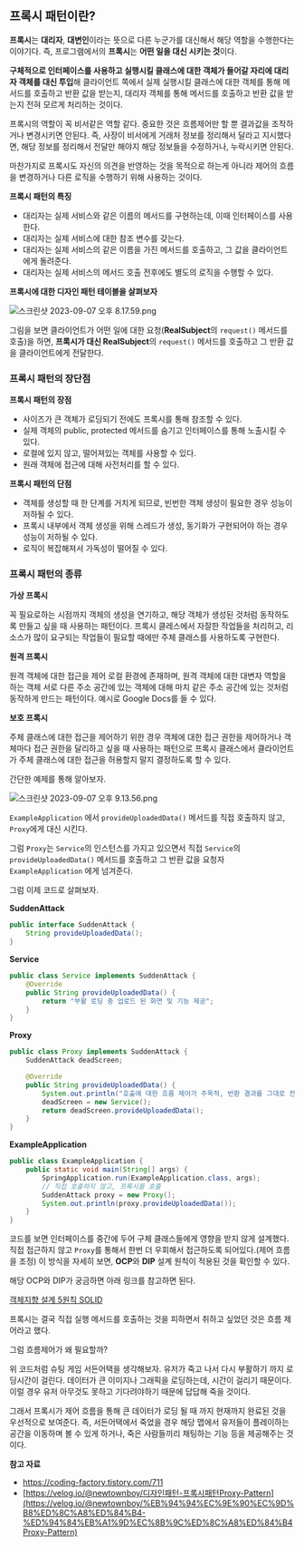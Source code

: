 
## 프록시 패턴이란?

**프록시**는 **대리자**, **대변인**이라는 뜻으로 다른 누군가를 대신해서 해당 역할을 수행한다는 이야기다. 즉, 프로그램에서의 **프록시**는 **어떤 일을 대신 시키는 것**이다.

**구체적으로 인터페이스를 사용하고 실행시킬 클래스에 대한 객체가 들어갈 자리에 대리자 객체를 대신 투입**해 클라이언트 쪽에서 실제 실행시킬 클래스에 대한 객체를 통해 메서드를 호출하고 반환 값을 받는지, 대리자 객체를 통해 메서드를 호출하고 반환 값을 받는지 전혀 모르게 처리하는 것이다.

프록시의 역할이 꼭 비서같은 역할 같다. 중요한 것은 흐름제어만 할 뿐 결과값을 조작하거나 변경시키면 안된다. 즉, 사장이 비서에게 거래처 정보를 정리해서 달라고 지시했다면, 해당 정보를 정리해서 전달만 해야지 해당 정보들을 수정하거나, 누락시키면 안된다.

마찬가지로 프록시도 자신의 의견을 반영하는 것을 목적으로 하는게 아니라 제어의 흐름을 변경하거나 다른 로직을 수행하기 위해 사용하는 것이다.

**프록시 패턴의 특징**

- 대리자는 실제 서비스와 같은 이름의 메서드를 구현하는데, 이때 인터페이스를 사용한다.
- 대리자는 실제 서비스에 대한 참조 변수를 갖는다.
- 대리자는 실제 서비스의 같은 이름을 가진 메서드를 호출하고, 그 값을 클라이언트에게 돌려준다.
- 대리자는 실제 서비스의 메서드 호출 전후에도 별도의 로직을 수행할 수 있다.

**프록시에 대한 디자인 패턴 테이블을 살펴보자**

![스크린샷 2023-09-07 오후 8.17.59.png](https://github.com/Heo-y-y/development-blog/assets/112863029/e1ab86c4-cd00-4829-a799-ae8197d4023c)

그림을 보면 클라이언트가 어떤 일에 대한 요청(**RealSubject**의 `request()` 메서드를 호출)을 하면, **프록시가 대신 RealSubject**의 `request()` 메서드를 호출하고 그 반환 값을 클라이언트에게 전달한다.

### 프록시 패턴의 장단점

**프록시 패턴의 장점**

- 사이즈가 큰 객체가 로딩되기 전에도 프록시를 통해 참조할 수 있다.
- 실제 객체의 public, protected 메서드를 숨기고 인터페이스를 통해 노출시킬 수 있다.
- 로컬에 있지 않고, 떨어져있는 객체를 사용할 수 있다.
- 원래 객체에 접근에 대해 사전처리를 할 수 있다.

**프록시 패턴의 단점**

- 객체를 생성할 때 한 단계를 거치게 되므로, 빈번한 객체 생성이 필요한 경우 성능이 저하될 수 있다.
- 프록시 내부에서 객체 생성을 위해 스레드가 생성, 동기화가 구현되어야 하는 경우 성능이 저하될 수 있다.
- 로직이 복잡해져서 가독성이 떨어질 수 있다.

### 프록시 패턴의 종류

**가상 프록시**

꼭 필요로하는 시점까지 객체의 생성을 연기하고, 해당 객체가 생성된 것처럼 동작하도록 만들고 싶을 때 사용하는 패턴이다. 프록시 클레스에서 자잘한 작업들을 처리허고, 리소스가 많이 요구되는 작업들이 필요할 때에만 주체 클래스를 사용하도록 구현한다.

**원격 프록시**

원격 객체에 대한 접근을 제어 로컬 환경에 존재하며, 원격 객체에 대한 대변자 역할을 하는 객체 서로 다른 주소 공간에 있는 객체에 대해 마치 같은 주소 공간에 있는 것처럼 동작하게 만드는 패턴이다. 예시로 Google Docs를 들 수 있다.

**보호 프록시**

주체 클래스에 대한 접근을 제어하기 위한 경우 객체에 대한 접근 권한을 제어하거나 객체마다 접근 권한을 달리하고 싶을 때 사용하는 패턴으로 프록시 클래스에서 클라이언트가 주체 클래스에 대한 접근을 허용할지 말지 결정하도록 할 수 있다.

간단한 예제를 통해 알아보자.

![스크린샷 2023-09-07 오후 9.13.56.png](https://github.com/Heo-y-y/development-blog/assets/112863029/450c17df-8674-4f44-a01c-91e31606e848)

`ExampleApplication` 에서 `provideUploadedData()` 메서드를 직접 호출하지 않고, `Proxy`에게 대신 시킨다.

그럼 `Proxy`는 `Service`의 인스턴스를 가지고 있으면서 직접 `Service`의 `provideUploadedData()` 메서드를 호출하고 그 반환 값을 요청자 `ExampleApplication` 에게 넘겨준다.

그럼 이제 코드로 살펴보자.

**SuddenAttack**

```java
public interface SuddenAttack {
    String provideUploadedData();
}
```

**Service**

```java
public class Service implements SuddenAttack {
    @Override
    public String provideUploadedData() {
        return "부활 로딩 중 업로드 된 화면 및 기능 제공";
    }
}
```

**Proxy**

```java
public class Proxy implements SuddenAttack {
    SuddenAttack deadScreen;

    @Override
    public String provideUploadedData() {
        System.out.println("호출에 대한 흐름 제어가 주목적, 반환 결과를 그대로 전달");
        deadScreen = new Service();
        return deadScreen.provideUploadedData();
    }
}
```

**ExampleApplication**

```java
public class ExampleApplication {
	public static void main(String[] args) {
		SpringApplication.run(ExampleApplication.class, args);
		// 직접 호출하지 않고, 프록시를 호출
		SuddenAttack proxy = new Proxy();
		System.out.println(proxy.provideUploadedData());
	}
}
```

코드를 보면 인터페이스를 중간에 두어 구체 클래스들에게 영향을 받지 않게 설계했다. 직접 접근하지 않고 `Proxy`를 통해서 한번 더 우회해서 접근하도록 되어있다.(제어 흐름을 조정) 이 방식을 자세히 보면, **OCP**와 **DIP** 설계 원칙이 적용된 것을 확인할 수 있다.

해당 OCP와 DIP가 궁금하면 아래 링크를 참고하면 된다.

[객체지향 설계 5원칙 SOLID](https://localhost8586.gitbook.io/heo-blog/framework/spring/solid)

프록시는 결국 직접 실행 메서드를 호출하는 것을 피하면서 취하고 싶었던 것은 흐름 제어라고 했다. 

그럼 흐름제어가 왜 필요할까?

위 코드처럼 슈팅 게임 서든어택을 생각해보자. 유저가 죽고 나서 다시 부활하기 까지 로딩시간이 걸린다. 데이터가 큰 이미지나 그래픽을 로딩하는데, 시간이 걸리기 때문이다. 이럴 경우 유저 아무것도 못하고 기다려야하기 때문에 답답해 죽을 것이다.

그래서 프록시가 제어 흐름을 통해 큰 데이터가 로딩 될 때 까지 현재까지 완료된 것을 우선적으로 보여준다. 즉, 서든어택에서 죽었을 경우 해당 맵에서 유저들이 플레이하는 공간을 이동하며 볼 수 있게 하거나, 죽은 사람들끼리 채팅하는 기능 등을 제공해주는 것이다.

**참고 자료**

- <https://coding-factory.tistory.com/711>
- [https://velog.io/@newtownboy/디자인패턴-프록시패턴Proxy-Pattern](https://velog.io/@newtownboy/%EB%94%94%EC%9E%90%EC%9D%B8%ED%8C%A8%ED%84%B4-%ED%94%84%EB%A1%9D%EC%8B%9C%ED%8C%A8%ED%84%B4Proxy-Pattern)
